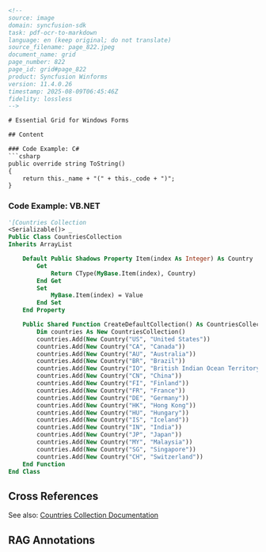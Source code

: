 ```html
<!-- 
source: image
domain: syncfusion-sdk
task: pdf-ocr-to-markdown
language: en (keep original; do not translate)
source_filename: page_822.jpeg
document_name: grid
page_number: 822
page_id: grid#page_822
product: Syncfusion Winforms
version: 11.4.0.26
timestamp: 2025-08-09T06:45:46Z
fidelity: lossless
-->

# Essential Grid for Windows Forms

## Content

### Code Example: C#
```csharp
public override string ToString()
{
    return this._name + "(" + this._code + ")";
}
```

### Code Example: VB.NET
```vb
'[Countries Collection
<Serializable()> _
Public Class CountriesCollection
Inherits ArrayList

    Default Public Shadows Property Item(index As Integer) As Country
        Get
            Return CType(MyBase.Item(index), Country)
        End Get
        Set
            MyBase.Item(index) = Value
        End Set
    End Property

    Public Shared Function CreateDefaultCollection() As CountriesCollection
        Dim countries As New CountriesCollection()
        countries.Add(New Country("US", "United States"))
        countries.Add(New Country("CA", "Canada"))
        countries.Add(New Country("AU", "Australia"))
        countries.Add(New Country("BR", "Brazil"))
        countries.Add(New Country("IO", "British Indian Ocean Territory"))
        countries.Add(New Country("CN", "China"))
        countries.Add(New Country("FI", "Finland"))
        countries.Add(New Country("FR", "France"))
        countries.Add(New Country("DE", "Germany"))
        countries.Add(New Country("HK", "Hong Kong"))
        countries.Add(New Country("HU", "Hungary"))
        countries.Add(New Country("IS", "Iceland"))
        countries.Add(New Country("IN", "India"))
        countries.Add(New Country("JP", "Japan"))
        countries.Add(New Country("MY", "Malaysia"))
        countries.Add(New Country("SG", "Singapore"))
        countries.Add(New Country("CH", "Switzerland"))
    End Function
End Class
```

## Cross References

See also: [Countries Collection Documentation](#)

## RAG Annotations
<!-- tags: grid, windows forms, countries collection, essential grid, winforms, version: 11.4.0.26 keywords: grid, windows forms, countries collection, oops, string, return, this, name, code, override, countriescollection, inherits, arraylist, default, property, item, shared, createdefaultcollection, country, add, new, us, ca, au, br, io, cn, fi, fr, de, hk, hu, is, in, jp, my, sg, ch -->
``` 
